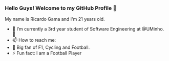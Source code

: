 ### Hello Guys! Welcome to my GitHub Profile 👋

My name is Ricardo Gama and I'm 21 years old. 


- 🔭 I’m currently a 3rd year student of Software Engineering at @UMinho. 📖
- 📫 How to reach me: 
- 👀 Big fan of F1, Cycling and Football.
- ⚡ Fun fact: I am a Football Player
